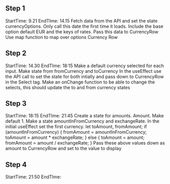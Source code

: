 ## Step 1

StartTime: 9.21
EndTIme: 14.15
Fetch data from the API and set the state currencyOptions. Only call this date the first time it loads. Include the base option default EUR and the keys of rates.
Pass this data to CurrencyRow
Use map function to map over options Currency Row

## Step 2

StartTime: 14.30
EndTIme: 18:15
Make a default currency selected for each input. Make state from fromCurrency and toCurrency
In the useEffect use the API call to set the state for both intially and pass down to CurrencyRow in the Select tag.
Make an onChange function to be able to change the selects, this should update the to and from currency states

## Step 3

StartTime: 18:15
EndTIme: 21:45
Create a state for amounts. Amount. Make default 1.
Make a state amountInFromCurrency and exchangeRate.
In the initial useEffect set the first currency.
let toAmount, fromAmount;
if (amountInFromCurrency) {
fromAmount = amountInFromCurrency;
toAmount = amount \* exchangeRate;
} else {
toAmount = amount;
fromAmount = amount / exchangeRate;
}
Pass these above values down as amount to CurrencyRow and set to the value to display

## Step 4

StartTime: 21:50
EndTIme:
